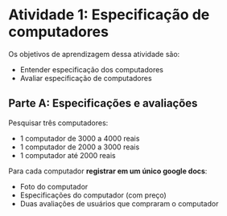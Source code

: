 # Atividade 1: Especificação de computadores

Os objetivos de aprendizagem dessa atividade são:

- Entender especificação dos computadores
- Avaliar especificação de computadores

## Parte A: Especificações e avaliações

Pesquisar três computadores:

- 1 computador de 3000 a 4000 reais
- 1 computador de 2000 a 3000 reais
- 1 computador até 2000 reais

Para cada computador **registrar em um único google docs**:

- Foto do computador
- Especificações do computador (com preço)
- Duas avaliações de usuários que compraram o computador

